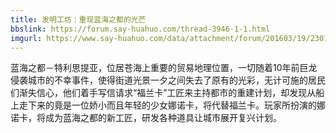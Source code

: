 ```yaml
---
title: 发明工坊：重现蓝海之都的光芒
bbslink: https://forum.say-huahuo.com/thread-3946-1-1.html
imgurl: https://www.say-huahuo.com/data/attachment/forum/201603/19/230141ea527wfm27f24s8u.jpg
---
```


蓝海之都－特利思提亚，位居苍海上重要的贸易地理位置，一切随着10年前巨龙侵袭城市的不幸事件，使得街道光景一夕之间失去了原有的光彩，无计可施的居民们渐失信心，他们着手写信请求“福兰卡”工匠来主持都市的重建计划，却发现从船上走下来的竟是一位娇小而且年轻的少女娜诺卡，将代替福兰卡。玩家所扮演的娜诺卡，将成为蓝海之都的新工匠，研发各种道具让城市展开复兴计划。<!--more-->
